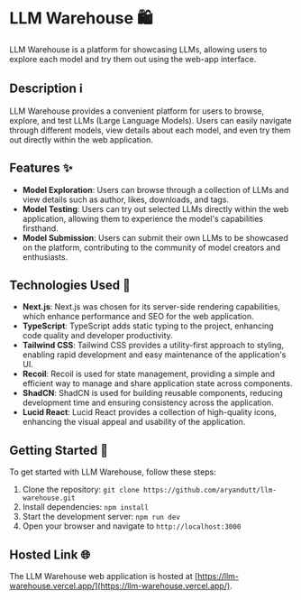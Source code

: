 # LLM Warehouse 🛍️

LLM Warehouse is a platform for showcasing LLMs, allowing users to explore each model and try them out using the web-app interface.

## Description ℹ️

LLM Warehouse provides a convenient platform for users to browse, explore, and test LLMs (Large Language Models). Users can easily navigate through different models, view details about each model, and even try them out directly within the web application.

## Features ✨

- **Model Exploration**: Users can browse through a collection of LLMs and view details such as author, likes, downloads, and tags.
- **Model Testing**: Users can try out selected LLMs directly within the web application, allowing them to experience the model's capabilities firsthand.
- **Model Submission**: Users can submit their own LLMs to be showcased on the platform, contributing to the community of model creators and enthusiasts.

## Technologies Used 🚀

- **Next.js**: Next.js was chosen for its server-side rendering capabilities, which enhance performance and SEO for the web application.
- **TypeScript**: TypeScript adds static typing to the project, enhancing code quality and developer productivity.
- **Tailwind CSS**: Tailwind CSS provides a utility-first approach to styling, enabling rapid development and easy maintenance of the application's UI.
- **Recoil**: Recoil is used for state management, providing a simple and efficient way to manage and share application state across components.
- **ShadCN**: ShadCN is used for building reusable components, reducing development time and ensuring consistency across the application.
- **Lucid React**: Lucid React provides a collection of high-quality icons, enhancing the visual appeal and usability of the application.

## Getting Started 🚀

To get started with LLM Warehouse, follow these steps:

1. Clone the repository: `git clone https://github.com/aryandutt/llm-warehouse.git`
2. Install dependencies: `npm install`
3. Start the development server: `npm run dev`
4. Open your browser and navigate to `http://localhost:3000`

## Hosted Link 🌐

The LLM Warehouse web application is hosted at [https://llm-warehouse.vercel.app/](https://llm-warehouse.vercel.app/).